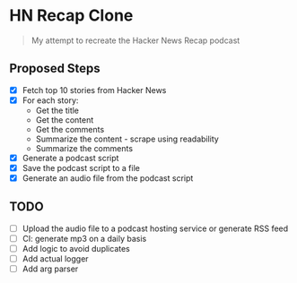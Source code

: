# HN Recap Clone

> My attempt to recreate the Hacker News Recap podcast

## Proposed Steps

- [x] Fetch top 10 stories from Hacker News
- [x] For each story:
  - Get the title
  - Get the content
  - Get the comments
  - Summarize the content - scrape using readability
  - Summarize the comments
- [x] Generate a podcast script
- [x] Save the podcast script to a file
- [x] Generate an audio file from the podcast script

## TODO

- [ ] Upload the audio file to a podcast hosting service or generate RSS feed
- [ ] CI: generate mp3 on a daily basis
- [ ] Add logic to avoid duplicates
- [ ] Add actual logger
- [ ] Add arg parser
